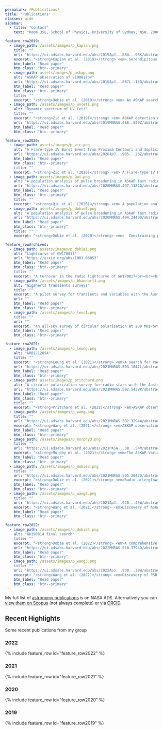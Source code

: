 ```yaml
---
permalink: /Publications/
title: "Publications"
classes: wide
sidebar:
  - title: "Contact"
    text: "Room 358, School of Physics, University of Sydney, NSW, 2006"

feature_row2019:
  - image_path: /assets/images/p_kaplan.png
    title: ""
    url: "https://ui.adsabs.harvard.edu/abs/2019ApJ...884...96K/abstract"
    excerpt: "<strong>Kaplan et al. (2019)</strong> <em> Serendipitous Discovery of PSR J1431-6328 as a Highly Polarized Point Source with the Australian SKA Pathfinder<br>"
    btn_label: "Read paper"
    btn_class: "btn--primary"
  - image_path: assets/images/p_askap.png
    alt: "ASKAP observation of S190817bv"
    url: "https://ui.adsabs.harvard.edu/abs/2019ApJ...887L..13D/abstract"
    btn_label: "Read paper"
    btn_class: "btn--primary"
    title: ""
    excerpt: "<strong>Dobie et al. (2019)</strong> <em> An ASKAP search for a radio counterpart to the first high-significance neutron star-black hole merger LIGO/Virgo S190814bv"
  - image_path: /assets/images/p_uvceti.png
    alt: "Dynamic spectrum of UV Ceti"
    title: ""
    excerpt: "<strong>Zic et al. (2019)</strong> <em> ASKAP detection of periodic and elliptically polarized radio pulses from UV Ceti<br><br>"
    url: "https://ui.adsabs.harvard.edu/abs/2019MNRAS.488..559Z/abstract"
    btn_label: "Read paper"
    btn_class: "btn--primary"

feature_row2020:
  - image_path: assets/images/p_zic.png
    alt: "A Flare-type IV Burst Event from Proxima Centauri and Implications for Space Weather"
    url: "https://ui.adsabs.harvard.edu/abs/2020ApJ...905...23Z/abstract"
    btn_label: "Read paper"
    btn_class: "btn--primary"
    title: ""
    excerpt: "<strong>Zic et al. (2020)</strong> <em> A Flare-type IV Burst Event from Proxima Centauri and Implications for Space Weather"
  - image_path: assets/images/p_Qui.png
    alt: "A population analysis of pulse broadening in ASKAP fast radio bursts"
    url: "https://ui.adsabs.harvard.edu/abs/2020MNRAS.497.1382Q/abstract"
    btn_label: "Read paper"
    btn_class: "btn--primary"
    title: ""
    excerpt: "<strong>Qiu et al. (2020)</strong> <em> A population analysis of pulse broadening in ASKAP fast radio bursts><br><br>"
  - image_path: assets/images/p_dobie2.png
    alt: "A population analysis of pulse broadening in ASKAP fast radio bursts"
    url: "https://ui.adsabs.harvard.edu/abs/2020MNRAS.494.2449D/abstract"
    btn_label: "Read paper"
    btn_class: "btn--primary"
    title: ""
    excerpt: "<strong>Dobie et al. (2020)</strong> <em>  Constraining properties of neutron star merger outflows with radio observations><br><br>"

feature_rowArchived:
  - image_path: assets/images/p_dobie1.png
    alt: "Lightcurve of GW170817"
    url: "https://arxiv.org/abs/1803.06853"
    btn_label: "Read paper"
    btn_class: "btn--primary"
    title: ""
    excerpt: "A turnover in the radio lightcurve of GW170817<br><br><br>"
  - image_path: /assets/images/p_bhandari1.png
    alt: "Gigahertz transients surveys"
    title: ""
    excerpt: "A pilot survey for transients and variables with the Australian Square Kilometre Array Pathfinder"
    url: ""
    btn_label: "Read paper"
    btn_class: "btn--primary"
  - image_path: /assets/images/p_lenc1.png
    title: ""
    url: ""
    excerpt: "An all-sky survey of circular polarisation at 200 MHz<br><br><br>"
    btn_label: "Read paper"
    btn_class: "btn--primary"

feature_row2021:
  - image_path: /assets/images/p_leung.png
    alt: "GRB171205A"
    title: ""
    excerpt: "<strong>Leung et al. (2021)</strong> <em>A search for radio afterglows from gamma-ray bursts with the Australian Square Kilometre Array Pathfinder"
    url: "https://ui.adsabs.harvard.edu/abs/2021MNRAS.503.1847L/abstract"
    btn_label: "Read paper"
    btn_class: "btn--primary"
  - image_path: assets/images/p_pritchard.png
    alt: "A circular polarization survey for radio stars with the Australian SKA Pathfinder"
    url: "https://ui.adsabs.harvard.edu/abs/2021MNRAS.502.5438P/abstract"
    btn_label: "Read paper"
    btn_class: "btn--primary"
    title: ""
    excerpt: "<strong>Pritchard et al. (2021)</strong> <em>ASKAP observations of multiple rapid scintillators reveal a degrees-long plasma filament<br>"
  - image_path: /assets/images/p_wang.png
    title: ""
    url: "https://ui.adsabs.harvard.edu/abs/2021MNRAS.502.3294W/abstract"
    excerpt: "<strong>Wang et al. (2021)</strong> <em>ASKAP observations of multiple rapid scintillators reveal a degrees-long plasma filament<br>"
    btn_label: "Read paper"
    btn_class: "btn--primary"
  - image_path: /assets/images/p_murphy3.png
    title: ""
    url: "https://ui.adsabs.harvard.edu/abs/2021PASA...38...54M/abstract"
    excerpt: "<strong>Murphy et al. (2021)</strong> <em>The ASKAP Variables and Slow Transients (VAST) Pilot Survey<br>"
    btn_label: "Read paper"
    btn_class: "btn--primary"
  - image_path: /assets/images/p_dobie3.png
    title: ""
    url: "https://ui.adsabs.harvard.edu/abs/2021MNRAS.505.2647D/abstract"
    excerpt: "<strong>Dobie et al. (2021)</strong> <em>Radio afterglows from compact binary coalescences: prospects for next-generation telescopes<br>"
    btn_label: "Read paper"
    btn_class: "btn--primary"
  - image_path: /assets/images/p_wang2.png
    title: ""
    url: "https://ui.adsabs.harvard.edu/abs/2021ApJ...920...45W/abstract"
    excerpt: "<strong>Wang et al. (2021)</strong> <em>Discovery of ASKAP J173608.2-321635 as a Highly Polarized Transient Point Source with the Australian SKA Pathfinder<br>"
    btn_label: "Read paper"
    btn_class: "btn--primary"

feature_row2022:
  - image_path: /assets/images/p_dobie4.png
    alt: "GW190814 final search"
    title: ""
    excerpt: "<strong>Dobie et al. (2022)</strong> <em>A comprehensive search for the radio counterpart of GW190814 with the Australian Square Kilometre Array Pathfinder"
    url: "https://ui.adsabs.harvard.edu/abs/2022MNRAS.510.3794D/abstract"
    btn_label: "Read paper"
    btn_class: "btn--primary"
  - image_path: /assets/images/p_wang3.png
    title: ""
    url: "https://ui.adsabs.harvard.edu/abs/2022ApJ...930...38W/abstract"
    excerpt: "<strong>Wang et al. (2022)</strong> <em>Discovery of PSR J0523-7125 as a Circularly Polarized Variable Radio Source in the Large Magellanic Cloud<br>"
    btn_label: "Read paper"
    btn_class: "btn--primary"
---
```


My full list of [astronomy publications](https://ui.adsabs.harvard.edu/public-libraries/kQOPg1LoTIKw0otsHZzo3Q) is on NASA ADS.
Alternatively you can [view them on Scopus](https://www.scopus.com/authid/detail.uri?authorId=14527576400) (not always complete) or via [ORCID](https://orcid.org/0000-0002-2686-438X).


## Recent Highlights
Some recent publications from my group
<h3>2022</h3>
{% include feature_row id="feature_row2022" %}
<h3>2021</h3>
{% include feature_row id="feature_row2021" %}
<h3>2020</h3>
{% include feature_row id="feature_row2020" %}
<h3>2019</h3>
{% include feature_row id="feature_row2019" %}
